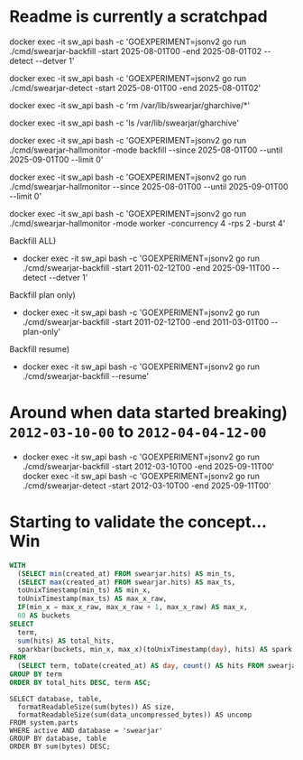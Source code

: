 # Readme is currently a scratchpad

docker exec -it sw_api bash -c 'GOEXPERIMENT=jsonv2 go run ./cmd/swearjar-backfill -start 2025-08-01T00 -end 2025-08-01T02 --detect --detver 1'

docker exec -it sw_api bash -c 'GOEXPERIMENT=jsonv2 go run ./cmd/swearjar-detect -start 2025-08-01T00 -end 2025-08-01T02'

docker exec -it sw_api bash -c 'rm /var/lib/swearjar/gharchive/\*'

docker exec -it sw_api bash -c 'ls /var/lib/swearjar/gharchive'

docker exec -it sw_api bash -c 'GOEXPERIMENT=jsonv2 go run ./cmd/swearjar-hallmonitor -mode backfill --since 2025-08-01T00 --until 2025-09-01T00 --limit 0'

docker exec -it sw_api bash -c 'GOEXPERIMENT=jsonv2 go run ./cmd/swearjar-hallmonitor --since 2025-08-01T00 --until 2025-09-01T00 --limit 0'

docker exec -it sw_api bash -c 'GOEXPERIMENT=jsonv2 go run ./cmd/swearjar-hallmonitor -mode worker -concurrency 4 -rps 2 -burst 4'

Backfill ALL)

- docker exec -it sw_api bash -c 'GOEXPERIMENT=jsonv2 go run ./cmd/swearjar-backfill -start 2011-02-12T00 -end 2025-09-11T00 --detect --detver 1'

Backfill plan only)

- docker exec -it sw_api bash -c 'GOEXPERIMENT=jsonv2 go run ./cmd/swearjar-backfill -start 2011-02-12T00 -end 2011-03-01T00 --plan-only'

Backfill resume)

- docker exec -it sw_api bash -c 'GOEXPERIMENT=jsonv2 go run ./cmd/swearjar-backfill --resume'

# Around when data started breaking) `2012-03-10-00` to `2012-04-04-12-00`

- docker exec -it sw_api bash -c 'GOEXPERIMENT=jsonv2 go run ./cmd/swearjar-backfill -start 2012-03-10T00 -end 2025-09-11T00'
docker exec -it sw_api bash -c 'GOEXPERIMENT=jsonv2 go run ./cmd/swearjar-detect -start 2012-03-10T00 -end 2025-09-11T00'

# Starting to validate the concept... Win

```sql
WITH
  (SELECT min(created_at) FROM swearjar.hits) AS min_ts,
  (SELECT max(created_at) FROM swearjar.hits) AS max_ts,
  toUnixTimestamp(min_ts) AS min_x,
  toUnixTimestamp(max_ts) AS max_x_raw,
  IF(min_x = max_x_raw, max_x_raw + 1, max_x_raw) AS max_x,
  60 AS buckets
SELECT
  term,
  sum(hits) AS total_hits,
  sparkbar(buckets, min_x, max_x)(toUnixTimestamp(day), hits) AS spark
FROM
  (SELECT term, toDate(created_at) AS day, count() AS hits FROM swearjar.hits GROUP BY term, day)
GROUP BY term
ORDER BY total_hits DESC, term ASC;
```

```
SELECT database, table,
  formatReadableSize(sum(bytes)) AS size,
  formatReadableSize(sum(data_uncompressed_bytes)) AS uncomp
FROM system.parts
WHERE active AND database = 'swearjar'
GROUP BY database, table
ORDER BY sum(bytes) DESC;
```
